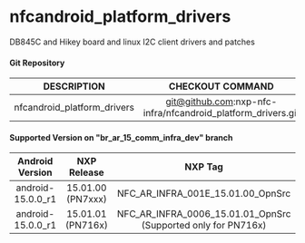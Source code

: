 # nfcandroid_platform_drivers
DB845C and Hikey board and linux I2C client drivers and patches


#### Git Repository

| DESCRIPTION        | CHECKOUT COMMAND          |
| :-------------: |:-------------:| 
| nfcandroid_platform_drivers | git@github.com:nxp-nfc-infra/nfcandroid_platform_drivers.git |

#### Supported Version on "br_ar_15_comm_infra_dev" branch
| Android Version        | NXP Release          | NXP Tag  |
| :-------------: |:---------------------:| :-----:|
| android-15.0.0_r1              |  15.01.00 (PN7xxx) |  NFC_AR_INFRA_001E_15.01.00_OpnSrc |
| android-15.0.0_r1              |  15.01.01 (PN716x) | NFC_AR_INFRA_0006_15.01.01_OpnSrc (Supported only for PN716x) |




